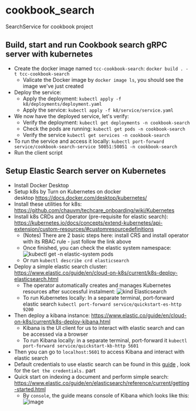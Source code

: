 # cookbook_search
SearchService for cookbook project

## Build, start and run Cookbook search gRPC server with kubernetes
- Create the docker image named `tcc-cookbook-search`: `docker build . -t tcc-cookbook-search`
    - Valicate the Docker image by `docker image ls`, you should see the image we've just created
- Deploy the service:
    - Apply the deployment: `kubectl apply -f k8/deployments/deployment.yaml`
    - Apply the service: `kubectl apply -f k8/service/service.yaml`
- We now have the deployed service, let's verify:
    - Verify the deployment: `kubectl get deployments -n cookbook-search`
    - Check the pods are running: `kubectl get pods -n cookbook-search`
    - Verify the service `kubectl get services -n cookbook-search`
- To run the service and access it locally: `kubectl port-forward service/cookbook-search-service 50051:50051 -n cookbook-search`
- Run the client script 


## Setup Elastic Search server on Kubernetes
- Install Docker Desktop
- Setup k8s by Turn on Kubernetes on docker desktop https://docs.docker.com/desktop/kubernetes/
- Install these utilities for k8s: https://github.com/chauvm/techcare_onboarding/wiki/Kubernetes 
- Install k8s CRDs and Operator (pre-requisite for elastic search): https://kubernetes.io/docs/concepts/extend-kubernetes/api-extension/custom-resources/#customresourcedefinitions 
    - (Notes) There are 2 basic steps here: install CRS and install operator with its RBAC rule - just follow the link above
    - Once finished, you can check the elastic system namespace:
      ![kubectl get -n elastic-system pods](https://github.com/user-attachments/assets/79c56c3c-19e0-4505-9278-3ce699adc339)
    - Or run `kubectl describe crd elasticsearch`    
- Deploy a simple elastic search cluster: https://www.elastic.co/guide/en/cloud-on-k8s/current/k8s-deploy-elasticsearch.html 
    - The operator automatically creates and manages Kubernetes resources after successful instalment:
      ![kind Elasticsearch](https://github.com/user-attachments/assets/5b0e7128-38ad-4a2e-9747-78a40828dee0)
    - To run Kubernetes locally: In a separate terminal, port-forward elastic search `kubectl port-forward service/quickstart-es-http 9200`
- Then deploy a kibana instance: https://www.elastic.co/guide/en/cloud-on-k8s/current/k8s-deploy-kibana.html
    - Kibana is the UI client for us to interact with elastic search and can be accessed via a browser
    - To run Kibana locally: in a separate terminal, port-forward it `kubectl port-forward service/quickstart-kb-http 5601`
- Then you can go to `localhost:5601` to access Kibana and interact with elastic search
- Default credentials to use elastic search can be found in this [guide](https://www.elastic.co/guide/en/cloud-on-k8s/current/k8s-deploy-elasticsearch.html) , look for the `Get the credentials.` part
- Quick start on indexing a document and perform simple search: https://www.elastic.co/guide/en/elasticsearch/reference/current/getting-started.html
    -  By `console`, the guide means console of Kibana which looks like this:
      ![image](https://github.com/user-attachments/assets/42598351-303e-4343-82ad-58d06d48b83a)



